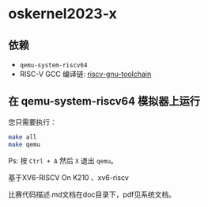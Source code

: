 # oskernel2023-x

## 依赖

+ `qemu-system-riscv64`
+ RISC-V GCC 编译链: [riscv-gnu-toolchain](https://github.com/riscv/riscv-gnu-toolchain.git)

## <a id="title_qemu">在 qemu-system-riscv64 模拟器上运行</a>

您只需要执行：

```bash
make all
make qemu
```

Ps: 按 `Ctrl + A` 然后 `X` 退出 `qemu`。     





基于XV6-RISCV On K210 、xv6-riscv


比赛代码描述.md文档在doc目录下，pdf见系统文档。

